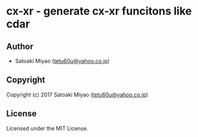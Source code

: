 # cx-xr - generate cx-xr funcitons like cdar

## Author

* Satoaki Miyao (tetu60u@yahoo.co.jp)

## Copyright

Copyright (c) 2017 Satoaki Miyao (tetu60u@yahoo.co.jp)

## License

Licensed under the MIT License.
